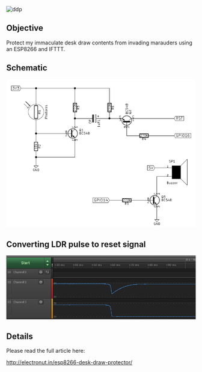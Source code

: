 ![ddp](ddp.png)

## Objective

Protect my immaculate desk draw contents from invading marauders using
an ESP8266 and IFTTT.

## Schematic

![schematic](schematic.png)

## Converting LDR pulse to reset signal

![signals](signals.png)

## Details

Please read the full article here:

http://electronut.in/esp8266-desk-draw-protector/
